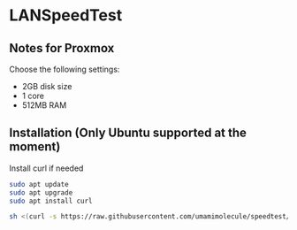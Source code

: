 # LANSpeedTest

## Notes for Proxmox

Choose the following settings:

- 2GB disk size
- 1 core
- 512MB RAM

## Installation (Only Ubuntu supported at the moment)

Install curl if needed

```bash
sudo apt update
sudo apt upgrade
sudo apt install curl
```

```bash
sh <(curl -s https://raw.githubusercontent.com/umamimolecule/speedtest/main/install/install.sh)
```
